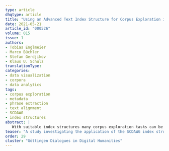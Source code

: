 ```yaml
---
type: article
dhqtype: article
title: "Using an Advanced Text Index Structure for Corpus Exploration in Digital Humanities"
date: 2021-05-21
article_id: "000526"
volume: 015
issue: 1
authors:
- Tobias Englmeier
- Marco Büchler
- Stefan Gerdjikov
- Klaus U. Schulz
translationType: 
categories:
- data visualization
- corpora
- data analytics
tags:
- corpus exploration
- metadata
- phrase extraction
- text alignment
- SCDAWG
- index structures
abstract: |
   With suitable index structures many corpus exploration tasks can be solved in an efficient way without rescanning the text repository in an online manner. In this paper we show that symmetric compacted directed acyclic word graphs (SCDAWGs) - a refinement of suffix trees - offer an ideal basis for corpus exploration, helping to answer many of the questions raised in DH research in an elegant way. From a simplified point of view, the advantages of SCDAWGs rely on two properties. First, needing linear computation time, the index offers a joint view on the similarities (in terms of common substrings) and differences between all text. Second, structural regularities of the index help to mine interesting portions of texts (such as phrases and concept names) and their relationship in a language independent way without using prior linguistic knowledge. As a demonstration of the power of these principles we look at text alignment, text reuse in distinct texts or between distinct authors, automated detection of concepts, temporal distribution of phrases in diachronic corpora, and related problems.
teaser: "A study investigating the application of the SCDAWG index structure for large scale corpus exploration"
order: 29
cluster: "Göttingen Dialogues in Digital Humanities"
---
```

  
[^blumer1987]: Blumer, A., Blumer, J., Haussler, D., McConnell, R., and Ehrenfeucht, A. “Complete inverted files for efficient text retrieval and analysis” .  _Journal of the ACM (JACM)_  34 (1987): 578-595.  
[^büchler2012]: Büchler, M., Crane, G., Moritz, M., and Babeu, A.  “ Increasing recall for text re-use in historical documents to support research in the humanities ” . In  _Proceedings of 16th International Conference on Theory and Practice of Digital Libraries, (tpdl 2012): _  pp. 95–100  _Springer Berlin Heidelberg_ .  
[^gerdjikov2013]: Gerdjikov, S. and Mihov, S. and Nenchev, V.  “Extraction of spelling variations from language structure for noisy text correction” . In  _Proc. Int. Conf. for Document Analysis and Recognition_  (2013): 324-328.  
[^gerdjikov2016]: Gerdjikov, S., and Schulz, K. U.  “Corpus analysis without prior linguistic knowledge-unsupervised mining of phrases and subphrase structure” .  _ArXiv e-prints_  (2016): 1602.05772.  
[^gusfield1997]: Gusfield, D.  _Algorithms on strings, trees and sequences: computer science and computational biology_ . Cambridge university press, Cambridge, 1997.  
[^inenaga2005]: Inenaga, S., Hoshino, H., Shinohara, A., Takeda, M., Arikawa, S., Mauri, G., and Pavesi, G. “On-line construction of compact directed acyclic word graphs” .  _Discrete Applied Mathematics_  146 (2005): 156-179.   
[^mccreight1976]: McCreight, Edward M. “A space-economical suffix tree construction algorithm” .  _Journal of the ACM (JACM)_  23 (1976): 262-272.   
[^mitankin2014]: Mitankin, P. and Gerdjikov, S. and Mihov, S.  “ An approach to unsupervised historical text normalization ” . In  _Proceedings of the First International Conference on Digital Access to Textual Cultural Heritage: _  (2014) 29-34.  
[^needleman1970]: Needleman, S. B., and Wunsch, C. D. “A general method applicable to the search for similarities in the amino acid sequence of two proteins.” .  _Journal of molecular biology_  48 (1970): 443-453.   
[^okanohara2009]: Okanohara, Daisuke and Tsujii, Jun'ichi “Text categorization with all substring features” . In  _Proceedings of the 2009 SIAM International Conference on Data Mining: _  (2009) 839-846.  
[^sariev2014]: Sariev, Andrei and Nenchev, Vladislav and Gerdjikov, Stefan and Mitankin, Petar and Ganchev, Hristo and Mihov, Stoyan and Tinchev, Tinko “Flexible noisy text correction” . In  _Proceedings of Document Analysis Systems: _  (2014)  
[^schütze1993]: Schütze, H., and Pedersen, J. “ A vector model for syntagmatic and paradigmatic relatedness ” . In  _Proceedings of the 9th Annual Conference of the UW Centre for the New OED and Text Research, (oed 1993): _  pp. 104–113.  
[^storjohann2010]: Storjohann, P. (Ed.)  _Lexical-semantic relations: theoretical and practical perspectives (Vol. 28)_ . John Benjamins Publishing, Cambridge, 2010.  
[^ukkonen95]: Ukkonen, Esko.  “On-line construction of suffix trees” .  _Algorithmica_ 14 (1995): 249-260.   
[^weiner1973]: Weiner, P.  “Linear pattern matching algorithms” . In  _Proceedings of 14th Annual Symposium on Switching and Automata Theory, (swat 1973): _  pp. 1–11  _IEEE_ .  
